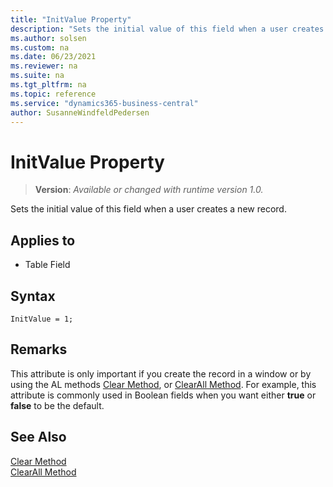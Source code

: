 ```yaml
---
title: "InitValue Property"
description: "Sets the initial value of this field when a user creates a new record."
ms.author: solsen
ms.custom: na
ms.date: 06/23/2021
ms.reviewer: na
ms.suite: na
ms.tgt_pltfrm: na
ms.topic: reference
ms.service: "dynamics365-business-central"
author: SusanneWindfeldPedersen
---
```

[//]: # (START>DO_NOT_EDIT)
[//]: # (IMPORTANT:Do not edit any of the content between here and the END>DO_NOT_EDIT.)
[//]: # (Any modifications should be made in the .xml files in the ModernDev repo.)
# InitValue Property
> **Version**: _Available or changed with runtime version 1.0._

Sets the initial value of this field when a user creates a new record.

## Applies to
-   Table Field

[//]: # (IMPORTANT: END>DO_NOT_EDIT)


## Syntax

```AL
InitValue = 1;
```
 
## Remarks

This attribute is only important if you create the record in a window or by using the AL methods [Clear Method](../methods-auto/system/system-clear-joker-method.md), or [ClearAll Method](../methods-auto/system/system-clearall-method.md). For example, this attribute is commonly used in Boolean fields when you want either **true** or **false** to be the default.  
  
## See Also

[Clear Method](../methods-auto/system/system-clear-joker-method.md)   
[ClearAll Method](../methods-auto/system/system-clearall-method.md)